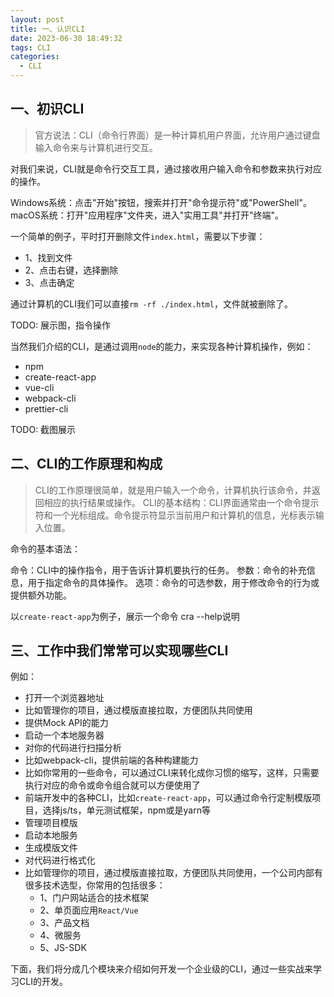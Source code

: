 ```yaml
---
layout: post
title: 一、认识CLI
date: 2023-06-30 18:49:32
tags: CLI
categories:
  - CLI
---
```


## 一、初识CLI

> 官方说法：CLI（命令行界面）是一种计算机用户界面，允许用户通过键盘输入命令来与计算机进行交互。

对我们来说，CLI就是命令行交互工具，通过接收用户输入命令和参数来执行对应的操作。

Windows系统：点击"开始"按钮，搜索并打开"命令提示符"或"PowerShell"。
macOS系统：打开"应用程序"文件夹，进入"实用工具"并打开"终端"。

一个简单的例子，平时打开删除文件`index.html`，需要以下步骤：
- 1、找到文件
- 2、点击右键，选择删除
- 3、点击确定

通过计算机的CLI我们可以直接`rm -rf ./index.html`，文件就被删除了。

TODO: 展示图，指令操作

当然我们介绍的CLI，是通过调用`node`的能力，来实现各种计算机操作，例如：

- npm
- create-react-app 
- vue-cli 
- webpack-cli
- prettier-cli

 TODO: 截图展示

## 二、CLI的工作原理和构成

> CLI的工作原理很简单，就是用户输入一个命令，计算机执行该命令，并返回相应的执行结果或操作。
> CLI的基本结构：CLI界面通常由一个命令提示符和一个光标组成。命令提示符显示当前用户和计算机的信息，光标表示输入位置。

命令的基本语法：

命令：CLI中的操作指令，用于告诉计算机要执行的任务。
参数：命令的补充信息，用于指定命令的具体操作。
选项：命令的可选参数，用于修改命令的行为或提供额外功能。

以`create-react-app`为例子，展示一个命令 cra --help说明

## 三、工作中我们常常可以实现哪些CLI

例如：
- 打开一个浏览器地址
- 比如管理你的项目，通过模版直接拉取，方便团队共同使用
- 提供Mock API的能力
- 启动一个本地服务器
- 对你的代码进行扫描分析
- 比如webpack-cli，提供前端的各种构建能力
- 比如你常用的一些命令，可以通过CLI来转化成你习惯的缩写，这样，只需要执行对应的命令或命令组合就可以方便使用了
- 前端开发中的各种CLI，比如`create-react-app`，可以通过命令行定制模版项目，选择js/ts，单元测试框架，npm或是yarn等
- 管理项目模版
- 启动本地服务
- 生成模版文件
- 对代码进行格式化
- 比如管理你的项目，通过模版直接拉取，方便团队共同使用，一个公司内部有很多技术选型，你常用的包括很多：
  - 1、门户网站适合的技术框架
  - 2、单页面应用`React/Vue`
  - 3、产品文档
  - 4、微服务
  - 5、JS-SDK

下面，我们将分成几个模块来介绍如何开发一个企业级的CLI，通过一些实战来学习CLI的开发。

